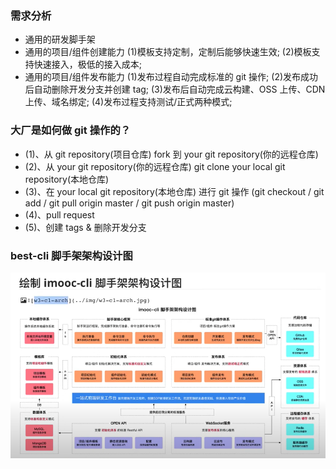 ### 需求分析

- 通用的研发脚手架
- 通用的项目/组件创建能力
  (1)模板支持定制，定制后能够快速生效;
  (2)模板支持快速接入，极低的接入成本;
- 通用的项目/组件发布能力
  (1)发布过程自动完成标准的 git 操作;
  (2)发布成功后自动删除开发分支并创建 tag;
  (3)发布后自动完成云构建、OSS 上传、CDN 上传、域名绑定;
  (4)发布过程支持测试/正式两种模式;

### 大厂是如何做 git 操作的？

- (1)、从 git repository(项目仓库) fork 到 your git repository(你的远程仓库)
- (2)、从 your git repository(你的远程仓库) git clone your local git repository(本地仓库)
- (3)、在 your local git repository(本地仓库) 进行 git 操作 (git checkout / git add / git pull origin master / git push origin master)
- (4)、pull request
- (5)、创建 tags & 删除开发分支

### best-cli 脚手架架构设计图

![脚手架架构设计图](./assets/images/01.png)
